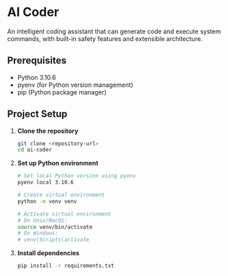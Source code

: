 # AI Coder

An intelligent coding assistant that can generate code and execute system commands, with built-in safety features and extensible architecture.

## Prerequisites

- Python 3.10.6
- pyenv (for Python version management)
- pip (Python package manager)

## Project Setup

1. **Clone the repository**
   ```bash
   git clone <repository-url>
   cd ai-coder
   ```

2. **Set up Python environment**
   ```bash
   # Set local Python version using pyenv
   pyenv local 3.10.6
   
   # Create virtual environment
   python -m venv venv
   
   # Activate virtual environment
   # On Unix/MacOS:
   source venv/bin/activate
   # On Windows:
   # venv\Scripts\activate
   ```

3. **Install dependencies**
   ```bash
   pip install -r requirements.txt
   ```
